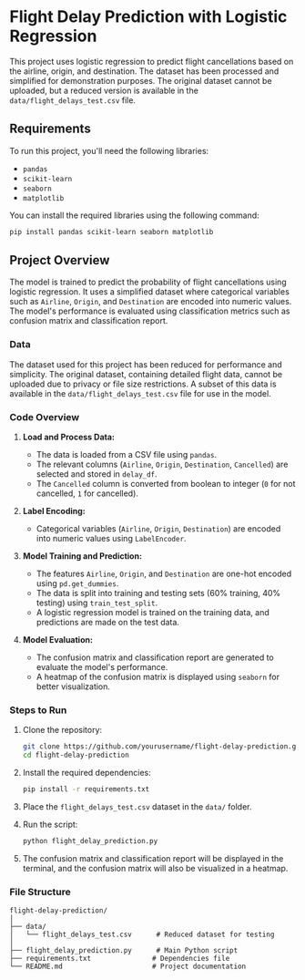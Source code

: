 # Flight Delay Prediction with Logistic Regression

This project uses logistic regression to predict flight cancellations based on the airline, origin, and destination. The dataset has been processed and simplified for demonstration purposes. The original dataset cannot be uploaded, but a reduced version is available in the `data/flight_delays_test.csv` file.

## Requirements

To run this project, you'll need the following libraries:

* `pandas`
* `scikit-learn`
* `seaborn`
* `matplotlib`

You can install the required libraries using the following command:

```bash
pip install pandas scikit-learn seaborn matplotlib
```

## Project Overview

The model is trained to predict the probability of flight cancellations using logistic regression. It uses a simplified dataset where categorical variables such as `Airline`, `Origin`, and `Destination` are encoded into numeric values. The model's performance is evaluated using classification metrics such as confusion matrix and classification report.

### Data

The dataset used for this project has been reduced for performance and simplicity. The original dataset, containing detailed flight data, cannot be uploaded due to privacy or file size restrictions. A subset of this data is available in the `data/flight_delays_test.csv` file for use in the model.

### Code Overview

1. **Load and Process Data:**

   * The data is loaded from a CSV file using `pandas`.
   * The relevant columns (`Airline`, `Origin`, `Destination`, `Cancelled`) are selected and stored in `delay_df`.
   * The `Cancelled` column is converted from boolean to integer (`0` for not cancelled, `1` for cancelled).

2. **Label Encoding:**

   * Categorical variables (`Airline`, `Origin`, `Destination`) are encoded into numeric values using `LabelEncoder`.

3. **Model Training and Prediction:**

   * The features `Airline`, `Origin`, and `Destination` are one-hot encoded using `pd.get_dummies`.
   * The data is split into training and testing sets (60% training, 40% testing) using `train_test_split`.
   * A logistic regression model is trained on the training data, and predictions are made on the test data.

4. **Model Evaluation:**

   * The confusion matrix and classification report are generated to evaluate the model's performance.
   * A heatmap of the confusion matrix is displayed using `seaborn` for better visualization.

### Steps to Run

1. Clone the repository:

   ```bash
   git clone https://github.com/yourusername/flight-delay-prediction.git
   cd flight-delay-prediction
   ```

2. Install the required dependencies:

   ```bash
   pip install -r requirements.txt
   ```

3. Place the `flight_delays_test.csv` dataset in the `data/` folder.

4. Run the script:

   ```bash
   python flight_delay_prediction.py
   ```

5. The confusion matrix and classification report will be displayed in the terminal, and the confusion matrix will also be visualized in a heatmap.

### File Structure

```
flight-delay-prediction/
│
├── data/
│   └── flight_delays_test.csv      # Reduced dataset for testing
│
├── flight_delay_prediction.py      # Main Python script
├── requirements.txt               # Dependencies file
└── README.md                      # Project documentation
```


